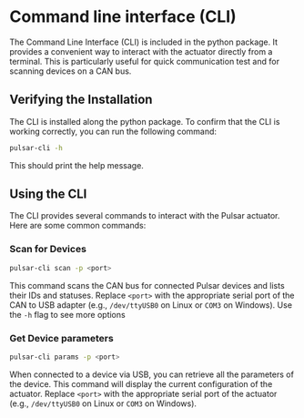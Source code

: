 # Command line interface (CLI)

The Command Line Interface (CLI) is included in the python package. It provides a convenient way to interact with the actuator directly from a terminal. This is particularly useful for quick communication test and for scanning devices on a CAN bus.


## Verifying the Installation

The CLI is installed along the python package. To confirm that the CLI is working correctly, you can run the following command:

```bash
pulsar-cli -h
```
This should print the help message.


## Using the CLI

The CLI provides several commands to interact with the Pulsar actuator. Here are some common commands:


### Scan for Devices

```bash
pulsar-cli scan -p <port>
```
This command scans the CAN bus for connected Pulsar devices and lists their IDs and statuses. Replace `<port>` with the appropriate serial port of the CAN to USB adapter (e.g., `/dev/ttyUSB0` on Linux or `COM3` on Windows).
Use the `-h` flag to see more options


### Get Device parameters

```bash
pulsar-cli params -p <port>
```
When connected to a device via USB, you can retrieve all the parameters of the device. This command will display the current configuration of the actuator. Replace `<port>` with the appropriate serial port of the actuator (e.g., `/dev/ttyUSB0` on Linux or `COM3` on Windows).
